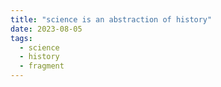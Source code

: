 ```yaml
---
title: "science is an abstraction of history"
date: 2023-08-05
tags:
  - science
  - history
  - fragment
---
```

